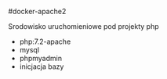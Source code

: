 #docker-apache2

Srodowisko uruchomieniowe pod projekty php
- php:7.2-apache
- mysql 
- phpmyadmin
- inicjacja bazy



